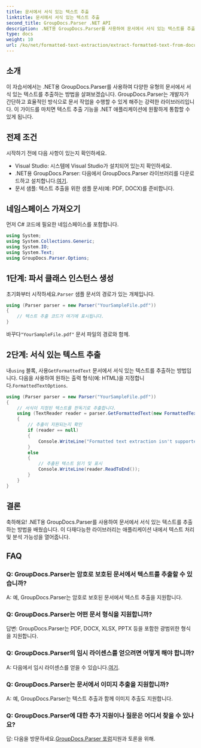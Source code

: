 ```yaml
---
title: 문서에서 서식 있는 텍스트 추출
linktitle: 문서에서 서식 있는 텍스트 추출
second_title: GroupDocs.Parser .NET API
description: .NET용 GroupDocs.Parser를 사용하여 문서에서 서식 있는 텍스트를 추출하는 방법을 알아보세요. 귀하의 애플리케이션을 위한 간단하고 효율적인 텍스트 추출.
type: docs
weight: 10
url: /ko/net/formatted-text-extraction/extract-formatted-text-from-document/
---
```

## 소개
이 자습서에서는 .NET용 GroupDocs.Parser를 사용하여 다양한 유형의 문서에서 서식 있는 텍스트를 추출하는 방법을 살펴보겠습니다. GroupDocs.Parser는 개발자가 간단하고 효율적인 방식으로 문서 작업을 수행할 수 있게 해주는 강력한 라이브러리입니다. 이 가이드를 마치면 텍스트 추출 기능을 .NET 애플리케이션에 원활하게 통합할 수 있게 됩니다.
## 전제 조건
시작하기 전에 다음 사항이 있는지 확인하세요.
- Visual Studio: 시스템에 Visual Studio가 설치되어 있는지 확인하세요.
-  .NET용 GroupDocs.Parser: 다음에서 GroupDocs.Parser 라이브러리를 다운로드하고 설치합니다.[여기](https://releases.groupdocs.com/parser/net/).
- 문서 샘플: 텍스트 추출을 위한 샘플 문서(예: PDF, DOCX)를 준비합니다.
## 네임스페이스 가져오기
먼저 C# 코드에 필요한 네임스페이스를 포함합니다.
```csharp
using System;
using System.Collections.Generic;
using System.IO;
using System.Text;
using GroupDocs.Parser.Options;
```
## 1단계: 파서 클래스 인스턴스 생성
 초기화부터 시작하세요.`Parser` 샘플 문서의 경로가 있는 개체입니다.
```csharp
using (Parser parser = new Parser("YourSampleFile.pdf"))
{
    // 텍스트 추출 코드가 여기에 표시됩니다.
}
```
 바꾸다`"YourSampleFile.pdf"` 문서 파일의 경로와 함께.

## 2단계: 서식 있는 텍스트 추출
 내`using` 블록, 사용`GetFormattedText` 문서에서 서식 있는 텍스트를 추출하는 방법입니다. 다음을 사용하여 원하는 출력 형식(예: HTML)을 지정합니다.`FormattedTextOptions`.
```csharp
using (Parser parser = new Parser("YourSampleFile.pdf"))
{
    // 서식이 지정된 텍스트를 판독기로 추출합니다.
    using (TextReader reader = parser.GetFormattedText(new FormattedTextOptions(FormattedTextMode.Html)))
    {
        // 추출이 지원되는지 확인
        if (reader == null)
        {
            Console.WriteLine("Formatted text extraction isn't supported.");
        }
        else
        {
            // 추출된 텍스트 읽기 및 표시
            Console.WriteLine(reader.ReadToEnd());
        }
    }
}
```

## 결론
축하해요! .NET용 GroupDocs.Parser를 사용하여 문서에서 서식 있는 텍스트를 추출하는 방법을 배웠습니다. 이 다재다능한 라이브러리는 애플리케이션 내에서 텍스트 처리 및 분석 가능성을 열어줍니다.

## FAQ
### Q: GroupDocs.Parser는 암호로 보호된 문서에서 텍스트를 추출할 수 있습니까?
A: 예, GroupDocs.Parser는 암호로 보호된 문서에서 텍스트 추출을 지원합니다.
### Q: GroupDocs.Parser는 어떤 문서 형식을 지원합니까?
답변: GroupDocs.Parser는 PDF, DOCX, XLSX, PPTX 등을 포함한 광범위한 형식을 지원합니다.
### Q: GroupDocs.Parser의 임시 라이센스를 얻으려면 어떻게 해야 합니까?
 A: 다음에서 임시 라이센스를 얻을 수 있습니다.[여기](https://purchase.groupdocs.com/temporary-license/).
### Q: GroupDocs.Parser는 문서에서 이미지 추출을 지원합니까?
A: 예, GroupDocs.Parser는 텍스트 추출과 함께 이미지 추출도 지원합니다.
### Q: GroupDocs.Parser에 대한 추가 지원이나 질문은 어디서 찾을 수 있나요?
 답: 다음을 방문하세요.[GroupDocs.Parser 포럼](https://forum.groupdocs.com/c/parser/17)지원과 토론을 위해.